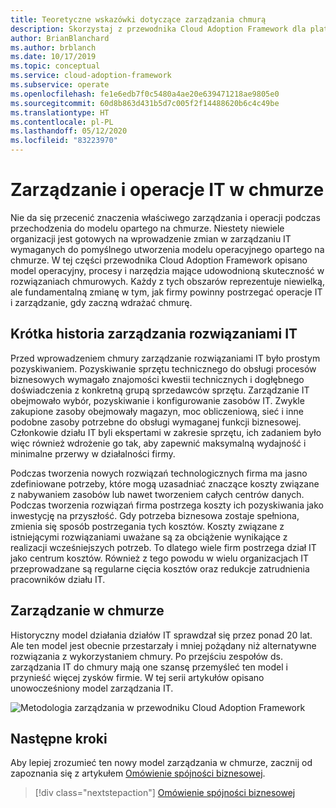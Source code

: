 ```yaml
---
title: Teoretyczne wskazówki dotyczące zarządzania chmurą
description: Skorzystaj z przewodnika Cloud Adoption Framework dla platformy Azure, aby poznać model operacyjny, procesy i narzędzia mające udowodnioną skuteczność w rozwiązaniach chmurowych.
author: BrianBlanchard
ms.author: brblanch
ms.date: 10/17/2019
ms.topic: conceptual
ms.service: cloud-adoption-framework
ms.subservice: operate
ms.openlocfilehash: fe1e6edb7f0c5480a4ae20e639471218ae9805e0
ms.sourcegitcommit: 60d8b863d431b5d7c005f2f14488620b6c4c49be
ms.translationtype: HT
ms.contentlocale: pl-PL
ms.lasthandoff: 05/12/2020
ms.locfileid: "83223970"
---
```

# <a name="it-management-and-operations-in-the-cloud"></a>Zarządzanie i operacje IT w chmurze

Nie da się przecenić znaczenia właściwego zarządzania i operacji podczas przechodzenia do modelu opartego na chmurze. Niestety niewiele organizacji jest gotowych na wprowadzenie zmian w zarządzaniu IT wymaganych do pomyślnego utworzenia modelu operacyjnego opartego na chmurze. W tej części przewodnika Cloud Adoption Framework opisano model operacyjny, procesy i narzędzia mające udowodnioną skuteczność w rozwiązaniach chmurowych. Każdy z tych obszarów reprezentuje niewielką, ale fundamentalną zmianę w tym, jak firmy powinny postrzegać operacje IT i zarządzanie, gdy zaczną wdrażać chmurę.

## <a name="brief-history-of-it-management"></a>Krótka historia zarządzania rozwiązaniami IT

Przed wprowadzeniem chmury zarządzanie rozwiązaniami IT było prostym pozyskiwaniem. Pozyskiwanie sprzętu technicznego do obsługi procesów biznesowych wymagało znajomości kwestii technicznych i dogłębnego doświadczenia z konkretną grupą sprzedawców sprzętu. Zarządzanie IT obejmowało wybór, pozyskiwanie i konfigurowanie zasobów IT. Zwykle zakupione zasoby obejmowały magazyn, moc obliczeniową, sieć i inne podobne zasoby potrzebne do obsługi wymaganej funkcji biznesowej. Członkowie działu IT byli ekspertami w zakresie sprzętu, ich zadaniem było więc również wdrożenie go tak, aby zapewnić maksymalną wydajność i minimalne przerwy w działalności firmy.

Podczas tworzenia nowych rozwiązań technologicznych firma ma jasno zdefiniowane potrzeby, które mogą uzasadniać znaczące koszty związane z nabywaniem zasobów lub nawet tworzeniem całych centrów danych. Podczas tworzenia rozwiązań firma postrzega koszty ich pozyskiwania jako inwestycję na przyszłość. Gdy potrzeba biznesowa zostaje spełniona, zmienia się sposób postrzegania tych kosztów. Koszty związane z istniejącymi rozwiązaniami uważane są za obciążenie wynikające z realizacji wcześniejszych potrzeb. To dlatego wiele firm postrzega dział IT jako centrum kosztów. Również z tego powodu w wielu organizacjach IT przeprowadzane są regularne cięcia kosztów oraz redukcje zatrudnienia pracowników działu IT.

## <a name="cloud-management"></a>Zarządzanie w chmurze

Historyczny model działania działów IT sprawdzał się przez ponad 20 lat. Ale ten model jest obecnie przestarzały i mniej pożądany niż alternatywne rozwiązania z wykorzystaniem chmury. Po przejściu zespołów ds. zarządzania IT do chmury mają one szansę przemyśleć ten model i przynieść więcej zysków firmie. W tej serii artykułów opisano unowocześniony model zarządzania IT.

<!-- cSpell:ignore caf -->

![Metodologia zarządzania w przewodniku Cloud Adoption Framework](../../_images/manage/caf-manage.png)

## <a name="next-steps"></a>Następne kroki

Aby lepiej zrozumieć ten nowy model zarządzania w chmurze, zacznij od zapoznania się z artykułem [Omówienie spójności biznesowej](./business-alignment.md).

> [!div class="nextstepaction"]
> [Omówienie spójności biznesowej](./business-alignment.md)
